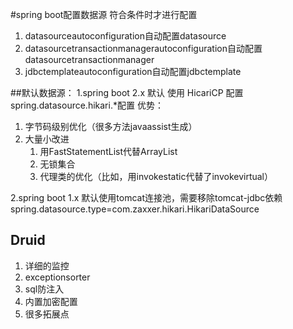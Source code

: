 #spring boot配置数据源
符合条件时才进行配置
1. datasourceautoconfiguration自动配置datasource
2. datasourcetransactionmanagerautoconfiguration自动配置datasourcetransactionmanager
3. jdbctemplateautoconfiguration自动配置jdbctemplate

##默认数据源：
1.spring boot 2.x 默认 使用 HicariCP
配置spring.datasource.hikari.*配置
优势：
1. 字节码级别优化（很多方法javaassist生成）
2. 大量小改进
    1. 用FastStatementList代替ArrayList
    2. 无锁集合
    3. 代理类的优化（比如，用invokestatic代替了invokevirtual）


2.spring boot 1.x 默认使用tomcat连接池，需要移除tomcat-jdbc依赖
spring.datasource.type=com.zaxxer.hikari.HikariDataSource

## Druid
1. 详细的监控
2. exceptionsorter
3. sql防注入
4. 内置加密配置
5. 很多拓展点
